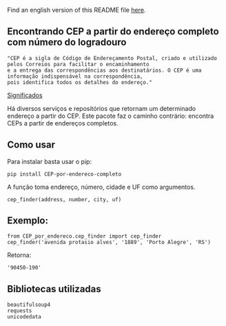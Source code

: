 Find an english version of this README file [here](https://github.com/rodrigobercinimartins/CEP-por-endereco/blob/master/EN_README.md).

## Encontrando CEP a partir do endereço completo com número do logradouro

```
"CEP é a sigla de Código de Endereçamento Postal, criado e utilizado pelos Correios para facilitar o encaminhamento
e a entrega das correspondências aos destinatários. O CEP é uma informação indispensável na correspondência,
pois identifica todos os detalhes do endereço."

```
[Significados](https://www.significados.com.br/cep/)

Há diversos serviços e repositórios que retornam um determinado endereço a partir do CEP. Este pacote faz o caminho contrário: encontra CEPs a partir de endereços completos.

## Como usar

Para instalar basta usar o pip:

```
pip install CEP-por-endereco-completo
```

A função toma endereço, número, cidade e UF como argumentos.

```
cep_finder(address, number, city, uf)
```
## Exemplo:

```
from CEP_por_endereco.cep_finder import cep_finder
cep_finder('avenida protasio alves', '1889', 'Porto Alegre', 'RS')
```

Retorna:
```
'90450-190'
```

## Bibliotecas utilizadas
``` 
beautifulsoup4
requests
unicodedata
```